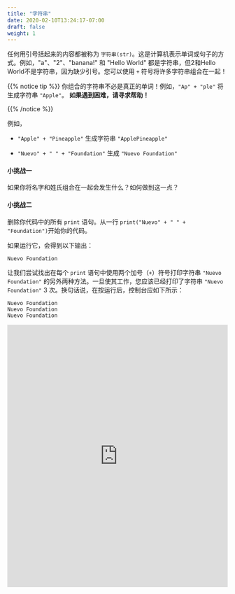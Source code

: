 ```yaml
---
title: "字符串"
date: 2020-02-10T13:24:17-07:00
draft: false
weight: 1
---
```


任何用引号括起来的内容都被称为 `字符串(str)`。这是计算机表示单词或句子的方式。例如，"a"、"2"、"banana!" 和 "Hello World" 都是字符串，但2和Hello World不是字符串，因为缺少引号。您可以使用 `+` 符号将许多字符串组合在一起！

{{% notice tip %}}
你组合的字符串不必是真正的单词！例如，`"Ap" + "ple"` 将生成字符串 `"Apple"`。
<b>如果遇到困难，请寻求帮助！</b>

{{% /notice %}}

例如，

- `"Apple" + "Pineapple"` 生成字符串 `"ApplePineapple"`

- `"Nuevo" + " " + "Foundation"` 生成 `"Nuevo Foundation"`


#### 小挑战一

如果你将名字和姓氏组合在一起会发生什么？如何做到这一点？

#### 小挑战二

删除你代码中的所有 `print` 语句。从一行 `print("Nuevo" + " " + "Foundation")`开始你的代码。

如果运行它，会得到以下输出：

    Nuevo Foundation

让我们尝试找出在每个 `print` 语句中使用两个加号（`+`）符号打印字符串 `"Nuevo Foundation"` 的另外两种方法。一旦使其工作，您应该已经打印了字符串 `"Nuevo Foundation"` 3 次。换句话说，在按运行后，控制台应如下所示：

    Nuevo Foundation
    Nuevo Foundation
    Nuevo Foundation

<iframe src="https://trinket.io/embed/python/b238d85d0d" width="100%" height="600" frameborder="0" marginwidth="0" marginheight="0" allowfullscreen></iframe>